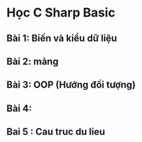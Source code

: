 # Học C Sharp Basic

## Bài 1: Biến và kiểu dữ liệu
## Bài 2: mảng
## Bài 3: OOP (Hướng đối tượng)
## Bài 4: 
## Bai 5 : Cau truc du lieu

